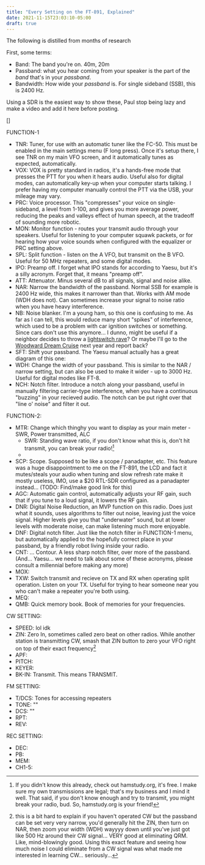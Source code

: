 ```yaml
---
title: "Every Setting on the FT-891, Explained"
date: 2021-11-15T23:03:10-05:00
draft: true
---
```


The following is distilled from months of research

First, some terms:

- Band: The band you're on. 40m, 20m
- Passband: what you hear coming from your speaker is the part of the _band_ that's in your _passband_.
- Bandwidth: How wide your _passband_ is. For single sideband (SSB), this is 2400 Hz.

Using a SDR is the easiest way to show these, Paul stop being lazy and make a video and add it here before posting.

[<img src="" >]

FUNCTION-1

- TNR: Tuner, for use with an automatic tuner like the FC-50. This must be enabled in the main settings menu (F long press). Once it's setup there, I see TNR on my main VFO screen, and it automatically tunes as expected, automatically. 
- VOX: VOX is pretty standard in radios, it's a hands-free mode that presses the PTT for you when it hears audio. Useful also for digital modes, can automatically key-up when your computer starts talking. I prefer having my computer manually control the PTT via the USB, your mileage may vary.
- PRC: Voice processor. This "compresses" your voice on single-sideband, a level from 1-100, and gives you more average power, reducing the peaks and valleys effect of human speech, at the tradeoff of sounding more robotic.
- MON: Monitor function - routes your transmit audio through your speakers. Useful for listening to your computer squawk packets, or for hearing how your voice sounds when configured with the equalizer or PRC setting above.
- SPL: Split function - listen on the A VFO, but transmit on the B VFO. Useful for 50 MHz repeaters, and some digital modes.
- IPO: Preamp off. I forget what IPO stands for according to Yaesu, but it's a silly acronym. Forget that, it means "preamp off".
- ATT: Attenuator. Minus several dB to all signals, signal and noise alike. 
- NAR: Narrow the bandwidth of the passband. Normal SSB for example is 2400 Hz wide, this makes it narrower than that. Works with AM mode (WDH does not). Can sometimes increase your signal to noise ratio when you have heavy interference.
- NB: Noise blanker. I'm a young ham, so this one is confusing to me. As far as I can tell, this would reduce many short "spikes" of interference, which used to be a problem with car ignition switches or something. Since cars don't use this anymore... I dunno, might be useful if a neighbor decides to throw a [lightswitch rave](https://www.youtube.com/watch?v=JwZwkk7q25I)? Or maybe I'll go to the [Woodward Dream Cruise](http://www.woodwarddreamcruise.com/) next year and report back?
- SFT: Shift your passband. The Yaesu manual actually has a great diagram of this one:
- WDH: Change the width of your passband. This is similar to the NAR / narrow setting, but can also be used to make it wider - up to 3000 Hz. Useful for digital modes like FT-8.
- NCH: Notch filter. Introduce a notch along your passband, useful in manually filtering carrier-type interference, when you have a continuous "buzzing" in your recieved audio. The notch can be put right over that "line o' noise" and filter it out.

FUNCTION-2:

- MTR: Change which thinghy you want to display as your main meter - SWR, Power transmitted, ALC
  - SWR: Standing wave ratio, if you don't know what this is, don't hit transmit, you can break your radio![^1]
  - 
- SCP: Scope. Supposed to be like a scope / panadapter, etc. This feature was a huge disappointment to me on the FT-891, the LCD and fact it mutes/steals your audio when tuning and slow refresh rate make it mostly useless, IMO, use a $20 RTL-SDR configured as a panadapter instead... (TODO: Find/make good link for this) 
- AGC: Automatic gain control, automatically adjusts your RF gain, such that if you tune to a loud signal, it lowers the RF gain.
- DNR: Digital Noise Reduction, an MVP function on this radio. Does just what it sounds, uses algorithms to filter out noise, leaving just the voice signal. Higher levels give you that "underwater" sound, but at lower levels with moderate noise, can make listening much more enjoyable.
- DNF: Digital notch filter. Just like the notch filter in FUNCTION-1 menu, but automatically applied to the hopefully correct place in your passband, by a friendly robot living inside your radio.
- CNT: ... Contour. A less sharp notch filter, over more of the passband. (And... Yaesu... we need to talk about some of these acronyms, please consult a millennial before making any more)
- MOX: 
- TXW: Switch transmit and recieve on TX and RX when operating split operation. Listen on your TX. Useful for trying to hear someone near you who can't make a repeater you're both using.
- MEQ: 
- QMB: Quick memory book. Book of memories for your frequencies. 

CW SETTING:

- SPEED: lol idk
- ZIN: Zero In, sometimes called zero beat on other radios. While another station is transmitting CW, smash that ZIN button to zero your VFO right on top of their exact frequency[^2]
- APF: 
- PITCH: 
- KEYER: 
- BK-IN: Transmit. This means TRANSMIT.

FM SETTING:

- T/DCS: Tones for accessing repeaters
- TONE: ""
- DCS: ""
- RPT: 
- REV: 

REC SETTING:

- DEC: 
- PB: 
- MEM: 
- CH1-5: 

[^1]: If you didn't know this already, check out hamstudy.org, it's free. I make sure my own transmissions are legal; that's my business and I mind it well. That said, if you don't know enough and try to transmit, you might break your radio, bud. So, hamstudy.org is your friend!
[^2]: this is a bit hard to explain if you haven't operated CW but the passband can be set very very narrow, you'd generally hit the ZIN, then turn on NAR, then zoom your width (WDH) wayyyy down until you've just got like 500 Hz around their CW signal... VERY good at eliminating QRM. Like, mind-blowingly good. Using this exact feature and seeing how much noise I could eliminate from a CW signal was what made me interested in learning CW... seriously...
